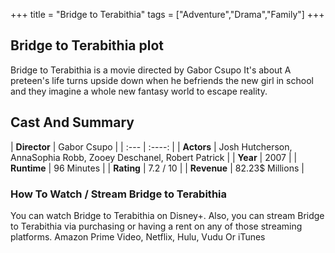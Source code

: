 +++
title = "Bridge to Terabithia"
tags = ["Adventure","Drama","Family"]
+++
## Bridge to Terabithia plot
Bridge to Terabithia is a movie directed by Gabor Csupo It's about A preteen's life turns upside down when he befriends the new girl in school and they imagine a whole new fantasy world to escape reality.
## Cast And Summary
| **Director**      | Gabor Csupo |
    | :---        |    :----:   |
    |  **Actors** | Josh Hutcherson, AnnaSophia Robb, Zooey Deschanel, Robert Patrick |
    | **Year**   | 2007    |
    |  **Runtime** | 96 Minutes |
    |  **Rating** | 7.2 / 10 | 
    |  **Revenue** | 82.23$ Millions |
### How To Watch / Stream Bridge to Terabithia
You can watch Bridge to Terabithia on Disney+.
Also, you can stream Bridge to Terabithia via purchasing or having a rent on any of those streaming platforms.
Amazon Prime Video, Netflix, Hulu, Vudu Or iTunes